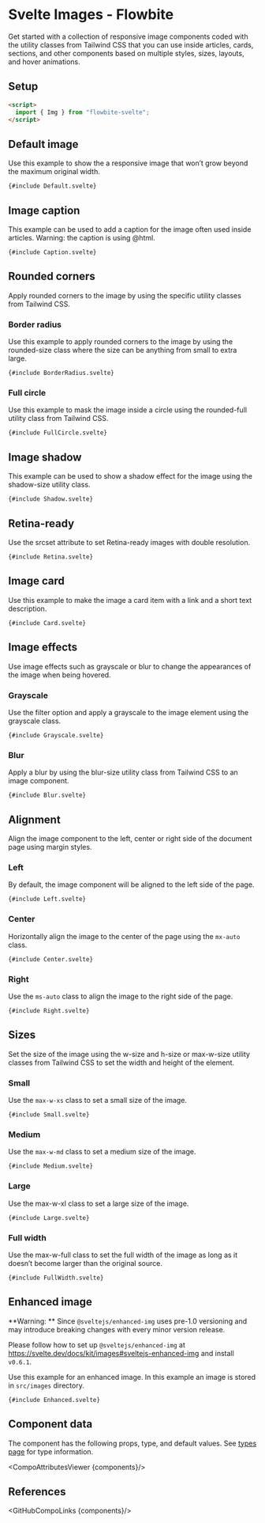 # Svelte Images - Flowbite


Get started with a collection of responsive image components coded with the utility classes from Tailwind CSS that you can use inside articles, cards, sections, and other components based on multiple styles, sizes, layouts, and hover animations.

## Setup

```html
<script>
  import { Img } from "flowbite-svelte";
</script>
```

## Default image

Use this example to show the a responsive image that won’t grow beyond the maximum original width.

```svelte
{#include Default.svelte}
```

## Image caption

This example can be used to add a caption for the image often used inside articles. <Badge large>Warning: the caption is using @html.</Badge>

```svelte
{#include Caption.svelte}
```

## Rounded corners

Apply rounded corners to the image by using the specific utility classes from Tailwind CSS.

### Border radius

Use this example to apply rounded corners to the image by using the rounded-size class where the size can be anything from small to extra large.

```svelte
{#include BorderRadius.svelte}
```

### Full circle

Use this example to mask the image inside a circle using the rounded-full utility class from Tailwind CSS.

```svelte
{#include FullCircle.svelte}
```

## Image shadow

This example can be used to show a shadow effect for the image using the shadow-size utility class.

```svelte
{#include Shadow.svelte}
```

## Retina-ready

Use the srcset attribute to set Retina-ready images with double resolution.

```svelte
{#include Retina.svelte}
```

## Image card

Use this example to make the image a card item with a link and a short text description.

```svelte
{#include Card.svelte}
```

## Image effects

Use image effects such as grayscale or blur to change the appearances of the image when being hovered.

### Grayscale

Use the filter option and apply a grayscale to the image element using the grayscale class.

```svelte
{#include Grayscale.svelte}
```

### Blur

Apply a blur by using the blur-size utility class from Tailwind CSS to an image component.

```svelte
{#include Blur.svelte}
```

## Alignment

Align the image component to the left, center or right side of the document page using margin styles.

### Left

By default, the image component will be aligned to the left side of the page.

```svelte
{#include Left.svelte}
```

### Center

Horizontally align the image to the center of the page using the `mx-auto` class.

```svelte
{#include Center.svelte}
```

### Right

Use the `ms-auto` class to align the image to the right side of the page.

```svelte
{#include Right.svelte}
```

## Sizes

Set the size of the image using the w-size and h-size or max-w-size utility classes from Tailwind CSS to set the width and height of the element.

### Small

Use the `max-w-xs` class to set a small size of the image.

```svelte
{#include Small.svelte}
```

### Medium

Use the `max-w-md` class to set a medium size of the image.

```svelte
{#include Medium.svelte}
```

### Large

Use the max-w-xl class to set a large size of the image.

```svelte
{#include Large.svelte}
```

### Full width

Use the max-w-full class to set the full width of the image as long as it doesn’t become larger than the original source.

```svelte
{#include FullWidth.svelte}
```

## Enhanced image

**Warning: ** Since `@sveltejs/enhanced-img` uses pre-1.0 versioning and may introduce breaking changes with every minor version release.

Please follow how to set up `@sveltejs/enhanced-img` at https://svelte.dev/docs/kit/images#sveltejs-enhanced-img and install `v0.6.1`.

Use this example for an enhanced image. In this example an image is stored in `src/images` directory.

```svelte
{#include Enhanced.svelte}
```

## Component data

The component has the following props, type, and default values. See [types page](/docs/pages/typescript) for type information.

<CompoAttributesViewer {components}/>

## References

<GitHubCompoLinks {components}/>
